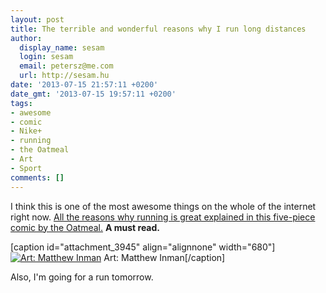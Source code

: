 ```yaml
---
layout: post
title: The terrible and wonderful reasons why I run long distances
author:
  display_name: sesam
  login: sesam
  email: petersz@me.com
  url: http://sesam.hu
date: '2013-07-15 21:57:11 +0200'
date_gmt: '2013-07-15 19:57:11 +0200'
tags:
- awesome
- comic
- Nike+
- running
- the Oatmeal
- Art
- Sport
comments: []
---
```


I think this is one of the most awesome things on the whole of the internet right now. [All the reasons why running is great explained in this five-piece comic by the Oatmeal.](http://theoatmeal.com/comics/running) **A must read.**

[caption id="attachment_3945" align="alignnone" width="680"][![Art: Matthew Inman](http://sesam.hu/wp-content/uploads/2013/07/Screen-Shot-2013-07-15-at-21.35.06-.png)](http://theoatmeal.com/comics/running) Art: Matthew Inman[/caption]

Also, I'm going for a run tomorrow.
